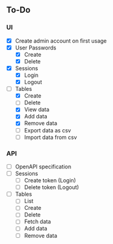 ## To-Do

### UI
* [x] Create admin account on first usage
* [x] User Passwords
  * [x] Create
  * [x] Delete
* [x] Sessions
  * [x] Login
  * [x] Logout
* [ ] Tables
  * [x] Create
  * [ ] Delete
  * [x] View data
  * [x] Add data
  * [x] Remove data
  * [ ] Export data as csv
  * [ ] Import data from csv

### API
* [ ] OpenAPI specification
* [ ] Sessions
  * [ ] Create token (Login)
  * [ ] Delete token (Logout)
* [ ] Tables
  * [ ] List
  * [ ] Create
  * [ ] Delete
  * [ ] Fetch data
  * [ ] Add data
  * [ ] Remove data
